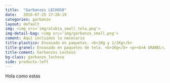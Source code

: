 ```yaml
---
title:  "Garbanzos LECHOSO"
date:   2016-07-25 17:26:19
categories: garbanzo
layout: default
img: <img src='img/alubia_small_tela.png'>
img-detail-bag: <img src='img/garbanzo_small.png'>
coment: Aquí incluimos lo necesario
title-plastico: Envasado en paquetes. <b>1Kg y 1/2Kg</b>
title-granel: Envasado en paquetes de tela. <b>1Kg</b> <p><b>A GRANEL</b><br> Envasado en sacos de <b>10Kg, 25Kg y bolsa de 5Kg</b> 
title-coment: Garbanzos Lechoso
bg-class: garbanzo_lechoso 
side: products-left
---
```


Hola como estas